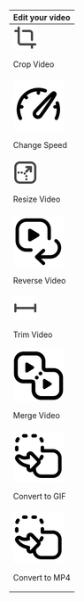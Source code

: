 |Edit your video|
|---------------|
|<div>![Crop Video](../images/qa_icons/crop.svg)<p>Crop Video</p></div> |
|<div>![Change Speed](../images/change-speed.svg)<p>Change Speed</p></div> |
|<div>![Resize Video](../images/qa_icons/resize.svg)<p>Resize Video</p></div> |
|<div>![Reverse Video](../images/reverse-video.svg)<p>Reverse Video</p></div> |
|<div>![Trim Video](../images/qa_icons/trim.svg)<p>Trim Video</p></div> | 
|<div>![Merge Video](../images/merge-video.svg)<p>Merge Video</p></div> |
|<div>![Convert to GIF](../images/convert-to-gif.svg)<p>Convert to GIF</p></div> |
| <div>![Convert to MP4](../images/convert-to-mp4.svg)<p>Convert to MP4</p></div> |

